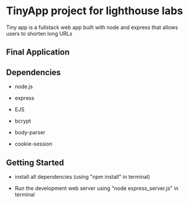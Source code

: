 # TinyApp project for lighthouse labs

Tiny app is a fullstack web app built with node and express that allows users to shorten long URLs

## Final Application




## Dependencies

- node.js

- express

- EJS

- bcrypt

- body-parser

- cookie-session

## Getting Started

- install all dependencies (using "npm install" in terminal)

- Run the development web server using "node express_server.js" in terminal
